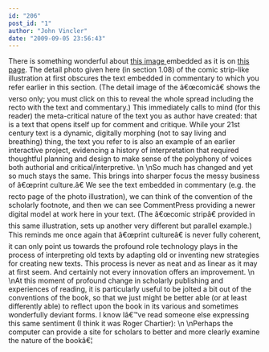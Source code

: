 ```yaml
---
id: "206"
post_id: "1"
author: "John Vincler"
date: "2009-09-05 23:56:43"
---
```

There is something wonderful about <a href="http://www.humanismforsale.org/text/images_full/1.00_Chapter_One/Wing-ZP-535.P12,-Pub.-Terentii-Afri-Comoediae-in-sua-metra-restitutae,-folio.144v-145r.jpg" rel="nofollow"> this image </a> embedded as it is on <a href="//www.humanismforsale.org/text/archives/98â€" rel="nofollow"> this page</a>. The detail photo given here (in section 1.08) of the comic strip-like illustration at first obscures the text embedded in commentary to which you refer earlier in this section. (The detail image of the â€œcomicâ€ shows the verso only; you must click on this to reveal the whole spread including the recto with the text and commentary.) This immediately calls to mind (for this reader) the meta-critical nature of the text you as author have created: that is a text that opens itself up for comment and critique. While your 21st century text is a dynamic, digitally morphing (not to say living and breathing) thing, the text you refer to is also an example of an earlier interactive project, evidencing a history of interpretation that required thoughtful planning and design to make sense of the polyphony of voices both authorial and critical/interpretive.\n\nSo much has changed and yet so much stays the same. This brings into sharper focus the messy business of â€œprint culture.â€ We see the text embedded in commentary (e.g. the recto page of the photo illustration), we can think of the convention of the scholarly footnote, and then we can see CommentPress providing a newer digital model at work here in your text. (The â€œcomic stripâ€ provided in this same illustration, sets up another very different but parallel example.) This reminds me once again that â€œprint cultureâ€ is never fully coherent, it can only point us towards the profound role technology plays in the process of interpreting old texts by adapting old or inventing new strategies for creating new texts. This process is never as neat and as linear as it may at first seem. And certainly not every innovation offers an improvement. \n\nAt this moment of profound change in scholarly publishing and experiences of reading, it is particularly useful to be jolted a bit out of the conventions of the book, so that we just might be better able (or at least differently able) to reflect upon the book in its various and sometimes wonderfully deviant forms. I know Iâ€™ve read someone else expressing this same sentiment (I think it was Roger Chartier): \n\nPerhaps the computer can provide a site for scholars to better and more clearly examine the nature of the bookâ€¦
